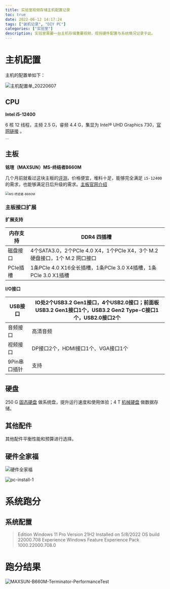 ```yaml
---
title: 实验室视频存储主机配置记录
toc: true
date: 2022-06-12 14:17:24
tags: ["装机记录", "DIY PC"]
categories: ["实验室"]
description: 实验室需要一台主机存储重要视频，现将硬件配置与系统情况记录于此。
---
```


# 主机配置

主机的配置单如下：

![主机配置单_20220607](https://flmore-github-io-1306099430.cos.ap-beijing.myqcloud.com/markdown-img/PC-Peizhi.jpg)

## CPU

**Intel i5-12400**

6 核 12 线程，主频 2.5 G，睿频 4.4 G，集显为 Intel® UHD Graphics 730，[官网链接](https://ark.intel.com/content/www/us/en/ark/products/134586/intel-core-i512400-processor-18m-cache-up-to-4-40-ghz.html) 。

<img src="https://flmore-github-io-1306099430.cos.ap-beijing.myqcloud.com/markdown-img/IMG_20220610_122638_CMP.webp" alt="i5-12400" style="zoom: 15%;" />

## 主板

**铭瑄（MAXSUN）MS-终结者B660M** 

几个月前就看过这块主板的[评测](https://www.bilibili.com/video/BV1yP4y1u7WD)，价格便宜，堆料十足，能够完全满足 `i5-12400` 的需求，也能够满足日后升级的需求。[主板官网介绍](http://www.maxsun.com.cn/2022/0303/5659.html)

<img src="https://flmore-github-io-1306099430.cos.ap-beijing.myqcloud.com/markdown-img/20220303065402167.jpg" alt="MS-终结者-B660M" style="zoom: 67%;" />

### 主板接口扩展

**扩展支持**

| 内存支持 | DDR4 四插槽                                                  |
| -------- | ------------------------------------------------------------ |
| 磁盘接口 | 4个SATA3.0，2个PCIe 4.0 X4，1个PCIe X4，3个 M.2 硬盘接口，1个 M.2 网口接口 |
| PCIe插槽 | 1条PCIe 4.0 X16全长插槽，1条PCIe 3.0 X4插槽，1条PCIe 3.0 X1插槽 |

**I/O接口**

| USB接口      | IO处2个USB3.2 Gen1接口，4个USB2.0接口；前面板USB3.2 Gen1接口1个，USB3.2 Gen2 Type-C接口1个，USB2.0接口2个 |
| ------------ | ------------------------------------------------------------ |
| 音频接口     | 高清音频 |
| 视频接口     | DP接口2个，HDMI接口1个、VGA接口1个 |
| 9Pin串口插针 | 支持    |



## 硬盘

250 G [固态硬盘](https://item.jd.com/100001845588.html) 做系统盘，提升运行速度和使用体验；4 T [机械硬盘](https://item.jd.com/100010508835.html) 做数据存储。

## 其他配件

其他配件平衡性能和预算进行选择。

## 硬件全家福

![硬件全家福](https://flmore-github-io-1306099430.cos.ap-beijing.myqcloud.com/markdown-img/IMG_20220610_121119_CMP.webp)

![pc-install-1](https://flmore-github-io-1306099430.cos.ap-beijing.myqcloud.com/markdown-img/IMG_20220610_124458_CMP.webp)



# 系统跑分

## 系统配置

> Edition	Windows 11 Pro
> Version	21H2
> Installed on	‎5/‎8/‎2022
> OS build	22000.708
> Experience	Windows Feature Experience Pack 1000.22000.708.0

# 跑分结果

![MAXSUN-B660M-Terminator-PerformanceTest](https://flmore-github-io-1306099430.cos.ap-beijing.myqcloud.com/markdown-img/20220613_MAXSUN_PerformanceTest.png)

